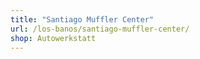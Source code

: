 ```yaml
---
title: "Santiago Muffler Center"
url: /los-banos/santiago-muffler-center/
shop: Autowerkstatt
---
```

